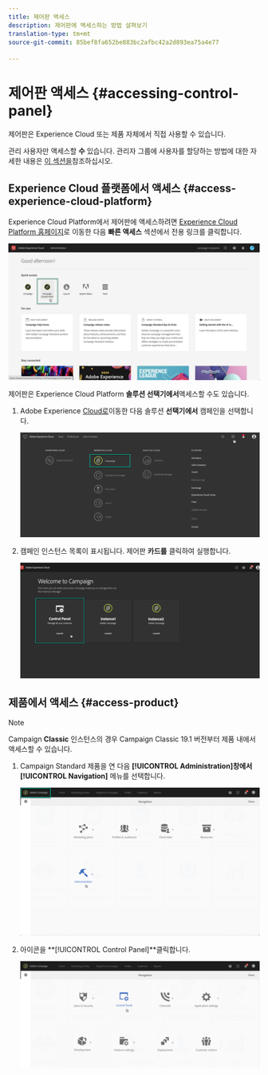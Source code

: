 ```yaml
---
title: 제어판 액세스
description: 제어판에 액세스하는 방법 살펴보기
translation-type: tm+mt
source-git-commit: 85bef8fa652be883bc2afbc42a2d893ea75a4e77

---
```



# 제어판 액세스 {#accessing-control-panel}

제어판은 Experience Cloud 또는 제품 자체에서 직접 사용할 수 있습니다.

관리 사용자만 액세스할 **수** 있습니다. 관리자 그룹에 사용자를 할당하는 방법에 대한 자세한 내용은 [이 섹션을](../../discover/using/managing-permissions.md)참조하십시오.

## Experience Cloud 플랫폼에서 액세스 {#access-experience-cloud-platform}

Experience Cloud Platform에서 제어판에 액세스하려면 [Experience Cloud Platform 홈페이지](https://amc.experiencecloud.adobe.com/)로 이동한 다음 **빠른 액세스** 섹션에서 전용 링크를 클릭합니다.

![](assets/do-not-localize/quickaccess.png)

제어판은 Experience Cloud Platform **솔루션 선택기에서**&#x200B;액세스할 수도 있습니다.

1. Adobe Experience [Cloud로](https://amc.experiencecloud.adobe.com/)이동한 다음 솔루션 **선택기에서** 캠페인을 선택합니다.

   ![](assets/do-not-localize/control_panel_access1.png)

1. 캠페인 인스턴스 목록이 표시됩니다. 제어판 **카드를** 클릭하여 실행합니다.

   ![](assets/do-not-localize/control_panel_access2.png)

## 제품에서 액세스 {#access-product}

>[!NOTE]
>
>Campaign **Classic** 인스턴스의 경우 Campaign Classic 19.1 버전부터 제품 내에서 액세스할 수 있습니다.

1. Campaign Standard 제품을 연 다음 **[!UICONTROL Administration]**창에서**[!UICONTROL Navigation]** 메뉴를 선택합니다.

   ![](assets/control_panel_access3.png)

1. 아이콘을 **[!UICONTROL Control Panel]**클릭합니다.

   ![](assets/control_panel_access4.png)
